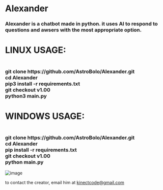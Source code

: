 # Alexander
<h3>Alexander is a chatbot made in python. it uses AI to respond to questions and awsers with the most appropriate option.</h3>

<h1>LINUX USAGE:</h1>
<h3><br>git clone https://github.com/AstroBolo/Alexander.git
<br>cd Alexander
<br>pip3 install -r requirements.txt
<br>git checkout v1.00 
<br>python3 main.py</h3>

<h1>WINDOWS USAGE:</h1>
<h3><br>git clone https://github.com/AstroBolo/Alexander.git
<br>cd Alexander
<br>pip install -r requirements.txt
<br>git checkout v1.00
<br>python main.py</h3>

![image](https://user-images.githubusercontent.com/73861354/128773122-d5a609be-4534-48d9-9ccc-f8b5d0217e73.png)

to contact the creator, email him at kinectcode@gmail.com
